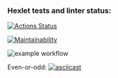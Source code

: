 ### Hexlet tests and linter status:
[![Actions Status](https://github.com/mbgoodguy/python-project-lvl1/workflows/hexlet-check/badge.svg)](https://github.com/mbgoodguy/python-project-lvl1/actions)

[![Maintainability](https://api.codeclimate.com/v1/badges/a99a88d28ad37a79dbf6/maintainability)](https://codeclimate.com/github/codeclimate/codeclimate/maintainability)

![example workflow](https://github.com/mbgoodguy/python-project-lvl1/actions/workflows/flake8.yml/badge.svg)

Even-or-odd: 
[![asciicast](https://asciinema.org/a/DFzQqo8HdRbybyjhbNbNyO27M.svg)](https://asciinema.org/a/DFzQqo8HdRbybyjhbNbNyO27M)

